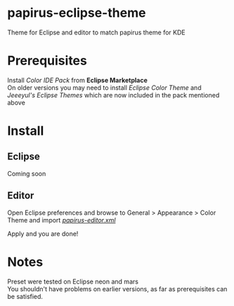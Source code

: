 # papirus-eclipse-theme
Theme for Eclipse and editor to match papirus theme for KDE

# Prerequisites

Install *Color IDE Pack* from **Eclipse Marketplace**  
On older versions you may need to install *Eclipse Color Theme* and *Jeeeyul's Eclipse Themes* which are now included in the pack mentioned above

# Install
## **Eclipse**

Coming soon

## **Editor**

Open Eclipse preferences and browse to General > Appearance > Color Theme and import [*papirus-editor.xml*](papirus-editor.xml)

Apply and you are done!

# Notes

Preset were tested on Eclipse neon and mars  
You shouldn't have problems on earlier versions, as far as prerequisites can be satisfied.
